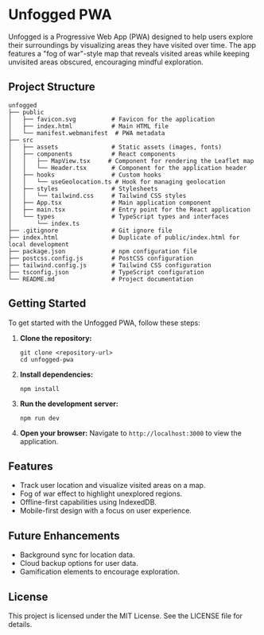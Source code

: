 # Unfogged PWA

Unfogged is a Progressive Web App (PWA) designed to help users explore their surroundings by visualizing areas they have visited over time. The app features a "fog of war"-style map that reveals visited areas while keeping unvisited areas obscured, encouraging mindful exploration.

## Project Structure

```
unfogged
├── public
│   ├── favicon.svg          # Favicon for the application
│   ├── index.html           # Main HTML file
│   └── manifest.webmanifest  # PWA metadata
├── src
│   ├── assets               # Static assets (images, fonts)
│   ├── components           # React components
│   │   ├── MapView.tsx     # Component for rendering the Leaflet map
│   │   └── Header.tsx       # Component for the application header
│   ├── hooks                # Custom hooks
│   │   └── useGeolocation.ts # Hook for managing geolocation
│   ├── styles               # Stylesheets
│   │   └── tailwind.css     # Tailwind CSS styles
│   ├── App.tsx              # Main application component
│   ├── main.tsx             # Entry point for the React application
│   └── types                # TypeScript types and interfaces
│       └── index.ts
├── .gitignore               # Git ignore file
├── index.html               # Duplicate of public/index.html for local development
├── package.json             # npm configuration file
├── postcss.config.js        # PostCSS configuration
├── tailwind.config.js       # Tailwind CSS configuration
├── tsconfig.json            # TypeScript configuration
└── README.md                # Project documentation
```

## Getting Started

To get started with the Unfogged PWA, follow these steps:

1. **Clone the repository:**

   ```
   git clone <repository-url>
   cd unfogged-pwa
   ```

2. **Install dependencies:**

   ```
   npm install
   ```

3. **Run the development server:**

   ```
   npm run dev
   ```

4. **Open your browser:**
   Navigate to `http://localhost:3000` to view the application.

## Features

- Track user location and visualize visited areas on a map.
- Fog of war effect to highlight unexplored regions.
- Offline-first capabilities using IndexedDB.
- Mobile-first design with a focus on user experience.

## Future Enhancements

- Background sync for location data.
- Cloud backup options for user data.
- Gamification elements to encourage exploration.

## License

This project is licensed under the MIT License. See the LICENSE file for details.
